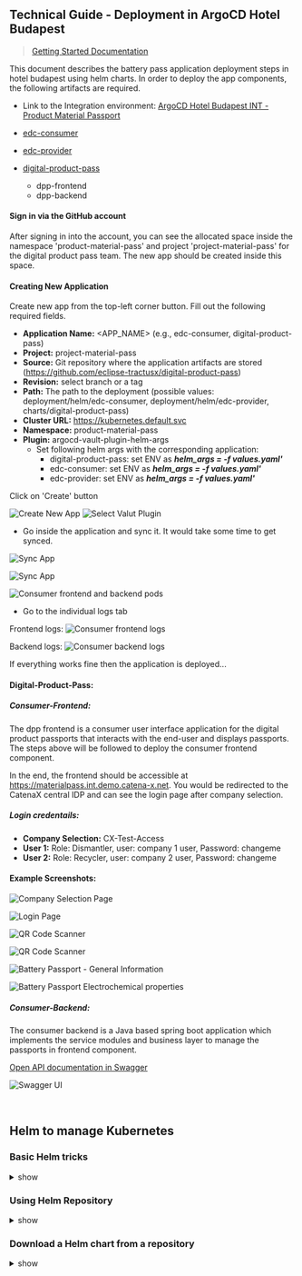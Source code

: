 <!--
  Catena-X - Product Passport Consumer Application
 
  Copyright (c) 2022, 2023 BASF SE, BMW AG, Henkel AG & Co. KGaA
 
  See the NOTICE file(s) distributed with this work for additional
  information regarding copyright ownership.
 
  This program and the accompanying materials are made available under the
  terms of the Apache License, Version 2.0 which is available at
  https://www.apache.org/licenses/LICENSE-2.0.
 
  Unless required by applicable law or agreed to in writing, software
  distributed under the License is distributed on an "AS IS" BASIS
  WITHOUT WARRANTIES OR CONDITIONS OF ANY KIND,
  either express or implied. See the
  License for the specific language govern in permissions and limitations
  under the License.
 
  SPDX-License-Identifier: Apache-2.0
-->

## Technical Guide - Deployment in ArgoCD Hotel Budapest


> [Getting Started Documentation](../docs/GETTING-STARTED.md)

This document describes the battery pass application deployment steps in hotel budapest using helm charts. In order to deploy the app components, the following artifacts are required. 

- Link to the Integration environment: [ArgoCD Hotel Budapest INT - Product Material Passport](https://argo.int.demo.catena-x.net)

- [edc-consumer](./helm/edc-consumer)

- [edc-provider](./helm/edc-provider)

- [digital-product-pass](../charts/digital-product-pass)
    - dpp-frontend
    - dpp-backend

#### Sign in via the GitHub account

After signing in into the account, you can see the allocated space inside the namespace 'product-material-pass' and project 'project-material-pass' for the digital product pass team. The new app should be created inside this space.

#### Creating New Application

Create new app from the top-left corner button.
Fill out the following required fields.
- **Application Name:** <APP_NAME> (e.g., edc-consumer, digital-product-pass)
- **Project:** project-material-pass
- **Source:** Git repository where the application artifacts are stored (https://github.com/eclipse-tractusx/digital-product-pass)
- **Revision:** select branch or a tag
- **Path:** The path to the deployment (possible values: deployment/helm/edc-consumer, deployment/helm/edc-provider, charts/digital-product-pass)
- **Cluster URL:** https://kubernetes.default.svc
- **Namespace:** product-material-pass
- **Plugin:** argocd-vault-plugin-helm-args
    - Set following helm args with the corresponding application:
        - digital-product-pass: set ENV as ***helm_args = -f values.yaml'***
        - edc-consumer: set ENV as ***helm_args = -f values.yaml'***
        - edc-provider: set ENV as ***helm_args = -f values.yaml'***

Click on 'Create' button

![Create New App](./images/create-app.png)
![Select Valut Plugin](./images/create-app-with-plugin.png)

- Go inside the application and sync it. It would take some time to get synced.

![Sync App](./images/sync-app.png)

![Sync App](./images/sync-pod.png)

![Consumer frontend and backend pods](./images/running-pods.png)
- Go to the individual logs tab

Frontend logs:
![Consumer frontend logs](./images/frontend-logs.png)

Backend logs:
![Consumer backend logs](./images/backend-logs.png)

If everything works fine then the application is deployed...

#### Digital-Product-Pass:

##### Consumer-Frontend:

The dpp frontend is a consumer user interface application for the digital product passports that interacts with the end-user and displays passports. The steps above will be followed to deploy the consumer frontend component.

In the end, the frontend should be accessible at https://materialpass.int.demo.catena-x.net. You would be redirected to the CatenaX central IDP and can see the login page after company selection.

##### Login credentails:
- **Company Selection:** CX-Test-Access
- **User 1:** Role: Dismantler, user: company 1 user, Password: changeme
- **User 2:** Role: Recycler, user: company 2 user, Password: changeme

#### Example Screenshots:

![Company Selection Page](./images/company-selection.png)

![Login Page](./images/login.png)

![QR Code Scanner](./images/dashboard.png)

![QR Code Scanner](./images/scan-passport.png)

![Battery Passport - General Information](./images/general-information.png)

![Battery Passport Electrochemical properties](./images/electrochemical-properties.png)

##### Consumer-Backend:

The consumer backend is a Java based spring boot application which implements the service modules and business layer to manage the passports in frontend component.

[Open API documentation in Swagger](https://materialpass.int.demo.catena-x.net/swagger-ui/index.html)

![Swagger UI](./images/swagger.png)

<br />

## Helm to manage Kubernetes

### Basic Helm tricks

<details><summary>show</summary>
<p>

```bash
# Creating basic helm chart
helm create <CHART_NAME>

# Building chart dependencies
 helm dependency build <SOURCE>

# Updating chart dependencies
 helm dependency update <SOURCE>

# Installing helm release
helm install <CHART_NAME> -f myvalues.yaml ./SOURCE

# Uninstalling helm release
helm uninstall <CHART_NAME>

# Listing helm releases
helm list
```
<p>
</details>

### Using Helm Repository
<details><summary>show</summary>
<p>

```bash
helm repo add [NAME] [URL]  [flags]

helm repo list / helm repo ls

helm repo remove [REPO1] [flags]

helm repo update / helm repo up

helm repo update [REPO1] [flags]

helm repo index [DIR] [flags]
```
<p>
</details>

### Download a Helm chart from a repository 

<details><summary>show</summary>
<p>

```bash
helm pull [chart URL | repo/chartname] [...] [flags] ## this would download a helm, not install 
helm pull --untar [rep/chartname] # untar the chart after downloading it 
```

</p>
</details>
